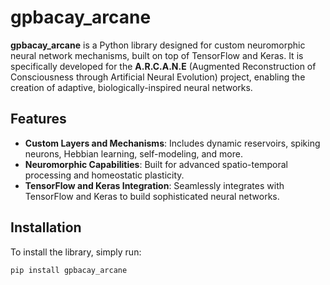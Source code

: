 # gpbacay_arcane

**gpbacay_arcane** is a Python library designed for custom neuromorphic neural network mechanisms, built on top of TensorFlow and Keras. It is specifically developed for the **A.R.C.A.N.E** (Augmented Reconstruction of Consciousness through Artificial Neural Evolution) project, enabling the creation of adaptive, biologically-inspired neural networks.

## Features

- **Custom Layers and Mechanisms**: Includes dynamic reservoirs, spiking neurons, Hebbian learning, self-modeling, and more.
- **Neuromorphic Capabilities**: Built for advanced spatio-temporal processing and homeostatic plasticity.
- **TensorFlow and Keras Integration**: Seamlessly integrates with TensorFlow and Keras to build sophisticated neural networks.

## Installation

To install the library, simply run:

```bash
pip install gpbacay_arcane
